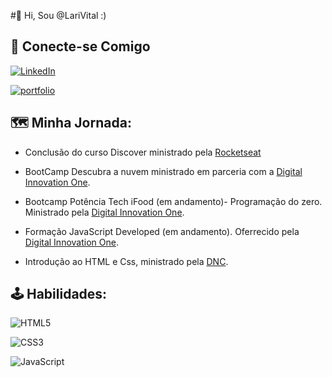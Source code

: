 #👋 Hi, Sou @LariVital :)
## 🔗 Conecte-se Comigo 
[![LinkedIn](https://img.shields.io/badge/LinkedIn-000?style=for-the-badge&logo=linkedin&logoColor=0E76A8)](https://www.linkedin.com/in/larissavital/)

[![portfolio](https://img.shields.io/badge/github-000?style=for-the-badge&logo=ko-fi&logoColor=green)](https://github.com/LariVital)

## 🗺 Minha Jornada: 
- Conclusão do curso Discover ministrado pela [Rocketseat](https://www.rocketseat.com.br/)

- BootCamp Descubra a nuvem ministrado em parceria com a [Digital Innovation One](https://www.dio.me/).

- Bootcamp Potência Tech iFood (em andamento)- Programação do zero. Ministrado pela [Digital Innovation One](https://www.dio.me/).

- Formação JavaScript Developed (em andamento). Oferrecido pela [Digital Innovation One](https://www.dio.me/).

- Introdução ao HTML e Css, ministrado pela [DNC](https://www.escoladnc.com.br/).


## 🕹 Habilidades:
![HTML5](https://img.shields.io/badge/HTML5-000?style=for-the-badge&logo=html5)

![CSS3](https://img.shields.io/badge/CSS3-000?style=for-the-badge&logo=css3&logoColor=264CE4)

![JavaScript](https://img.shields.io/badge/JavaScript-000?style=for-the-badge&logo=javascript)


<!---
LariVital/LariVital is a ✨ special ✨ repository because its `README.md` (this file) appears on your GitHub profile.
You can click the Preview link to take a look at your changes.
--->
